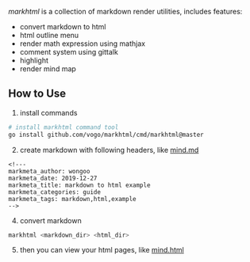 *markhtml* is a collection of markdown render utilities, includes features:
- convert markdown to html
- html outline menu
- render math expression using mathjax
- comment system using gittalk
- highlight
- render mind map 

## How to Use

1. install commands
```bash
# install markhtml command tool
go install github.com/vogo/markhtml/cmd/markhtml@master
```

2. create markdown with following headers, like [mind.md](/examples/mind.md)
```
<!---
markmeta_author: wongoo
markmeta_date: 2019-12-27
markmeta_title: markdown to html example
markmeta_categories: guide
markmeta_tags: markdown,html,example
-->
```

4. convert markdown
```bash
markhtml <markdown_dir> <html_dir>
```

5. then you can view your html pages, like [mind.html](https://vogo.github.io/markhtml/examples/mind.html)
